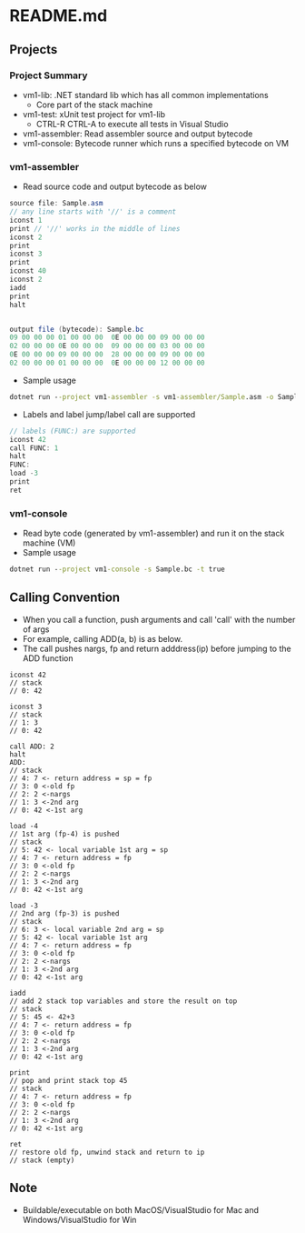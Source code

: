 # README.md

## Projects

### Project Summary

* vm1-lib: .NET standard lib which has all common implementations
  * Core part of the stack machine
* vm1-test: xUnit test project for vm1-lib
  * CTRL-R CTRL-A to execute all tests in Visual Studio
* vm1-assembler: Read assembler source and output bytecode
* vm1-console: Bytecode runner which runs a specified bytecode on VM

### vm1-assembler

* Read source code and output bytecode as below

```cs
source file: Sample.asm
// any line starts with '//' is a comment
iconst 1
print // '//' works in the middle of lines
iconst 2
print
iconst 3
print
iconst 40
iconst 2
iadd
print
halt


output file (bytecode): Sample.bc
09 00 00 00 01 00 00 00  0E 00 00 00 09 00 00 00
02 00 00 00 0E 00 00 00  09 00 00 00 03 00 00 00
0E 00 00 00 09 00 00 00  28 00 00 00 09 00 00 00
02 00 00 00 01 00 00 00  0E 00 00 00 12 00 00 00
```

* Sample usage

```cmd
dotnet run --project vm1-assembler -s vm1-assembler/Sample.asm -o Sample.bc
```

* Labels and label jump/label call are supported

```cs
// labels (FUNC:) are supported
iconst 42
call FUNC: 1
halt
FUNC:
load -3
print
ret
```

### vm1-console

* Read byte code (generated by vm1-assembler) and run it on the stack machine (VM)
* Sample usage

```cmd
dotnet run --project vm1-console -s Sample.bc -t true
```

## Calling Convention

* When you call a function, push arguments and call 'call' with the number of args
* For example, calling ADD(a, b) is as below.
* The call pushes nargs, fp and return adddress(ip) before jumping to the ADD function

```
iconst 42
// stack
// 0: 42

iconst 3
// stack
// 1: 3
// 0: 42

call ADD: 2
halt
ADD:
// stack
// 4: 7 <- return address = sp = fp
// 3: 0 <-old fp
// 2: 2 <-nargs
// 1: 3 <-2nd arg
// 0: 42 <-1st arg

load -4
// 1st arg (fp-4) is pushed
// stack
// 5: 42 <- local variable 1st arg = sp
// 4: 7 <- return address = fp
// 3: 0 <-old fp
// 2: 2 <-nargs
// 1: 3 <-2nd arg
// 0: 42 <-1st arg

load -3
// 2nd arg (fp-3) is pushed
// stack
// 6: 3 <- local variable 2nd arg = sp
// 5: 42 <- local variable 1st arg
// 4: 7 <- return address = fp
// 3: 0 <-old fp
// 2: 2 <-nargs
// 1: 3 <-2nd arg
// 0: 42 <-1st arg

iadd
// add 2 stack top variables and store the result on top
// stack
// 5: 45 <- 42+3
// 4: 7 <- return address = fp
// 3: 0 <-old fp
// 2: 2 <-nargs
// 1: 3 <-2nd arg
// 0: 42 <-1st arg

print
// pop and print stack top 45
// stack
// 4: 7 <- return address = fp
// 3: 0 <-old fp
// 2: 2 <-nargs
// 1: 3 <-2nd arg
// 0: 42 <-1st arg

ret
// restore old fp, unwind stack and return to ip
// stack (empty)
```

## Note

* Buildable/executable on both MacOS/VisualStudio for Mac and Windows/VisualStudio for Win
